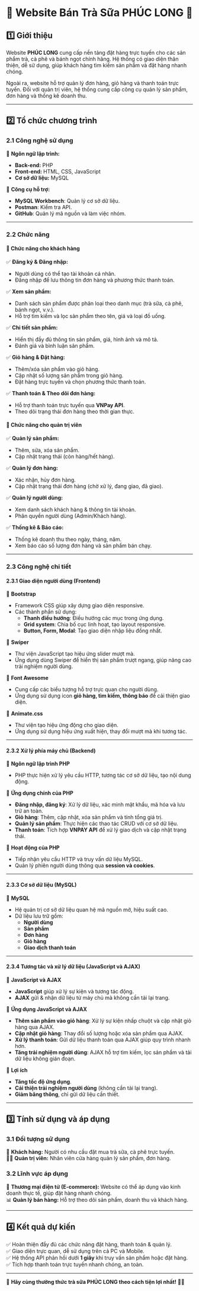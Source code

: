 # 🏪 Website Bán Trà Sữa PHÚC LONG 🍵  

## 1️⃣ Giới thiệu  
Website **PHÚC LONG** cung cấp nền tảng đặt hàng trực tuyến cho các sản phẩm trà, cà phê và bánh ngọt chính hãng. Hệ thống có giao diện thân thiện, dễ sử dụng, giúp khách hàng tìm kiếm sản phẩm và đặt hàng nhanh chóng.  

Ngoài ra, website hỗ trợ quản lý đơn hàng, giỏ hàng và thanh toán trực tuyến. Đối với quản trị viên, hệ thống cung cấp công cụ quản lý sản phẩm, đơn hàng và thống kê doanh thu.  

---

## 2️⃣ Tổ chức chương trình  

### 2.1 Công nghệ sử dụng  

📌 **Ngôn ngữ lập trình:**  
- **Back-end:** PHP  
- **Front-end:** HTML, CSS, JavaScript  
- **Cơ sở dữ liệu:** MySQL  

📌 **Công cụ hỗ trợ:**  
- **MySQL Workbench**: Quản lý cơ sở dữ liệu.  
- **Postman**: Kiểm tra API.  
- **GitHub**: Quản lý mã nguồn và làm việc nhóm.  

---

### 2.2 Chức năng  

#### 🔹 Chức năng cho khách hàng  
✅ **Đăng ký & Đăng nhập:**  
- Người dùng có thể tạo tài khoản cá nhân.  
- Đăng nhập để lưu thông tin đơn hàng và phương thức thanh toán.  

✅ **Xem sản phẩm:**  
- Danh sách sản phẩm được phân loại theo danh mục (trà sữa, cà phê, bánh ngọt, v.v.).  
- Hỗ trợ tìm kiếm và lọc sản phẩm theo tên, giá và loại đồ uống.  

✅ **Chi tiết sản phẩm:**  
- Hiển thị đầy đủ thông tin sản phẩm, giá, hình ảnh và mô tả.  
- Đánh giá và bình luận sản phẩm.  

✅ **Giỏ hàng & Đặt hàng:**  
- Thêm/xóa sản phẩm vào giỏ hàng.  
- Cập nhật số lượng sản phẩm trong giỏ hàng.  
- Đặt hàng trực tuyến và chọn phương thức thanh toán.  

✅ **Thanh toán & Theo dõi đơn hàng:**  
- Hỗ trợ thanh toán trực tuyến qua **VNPay API**.  
- Theo dõi trạng thái đơn hàng theo thời gian thực.  

#### 🔹 Chức năng cho quản trị viên  
✅ **Quản lý sản phẩm:**  
- Thêm, sửa, xóa sản phẩm.  
- Cập nhật trạng thái (còn hàng/hết hàng).  

✅ **Quản lý đơn hàng:**  
- Xác nhận, hủy đơn hàng.  
- Cập nhật trạng thái đơn hàng (chờ xử lý, đang giao, đã giao).  

✅ **Quản lý người dùng:**  
- Xem danh sách khách hàng & thông tin tài khoản.  
- Phân quyền người dùng (Admin/Khách hàng).  

✅ **Thống kê & Báo cáo:**  
- Thống kê doanh thu theo ngày, tháng, năm.  
- Xem báo cáo số lượng đơn hàng và sản phẩm bán chạy.  

---

### 2.3 Công nghệ chi tiết  

#### 2.3.1 Giao diện người dùng (Frontend)  
📌 **Bootstrap**  
- Framework CSS giúp xây dựng giao diện responsive.  
- Các thành phần sử dụng:  
  - **Thanh điều hướng**: Điều hướng các mục trong ứng dụng.  
  - **Grid system**: Chia bố cục linh hoạt, tạo layout responsive.  
  - **Button, Form, Modal**: Tạo giao diện nhập liệu đồng nhất.  

📌 **Swiper**  
- Thư viện JavaScript tạo hiệu ứng slider mượt mà.  
- Ứng dụng dùng Swiper để hiển thị sản phẩm trượt ngang, giúp nâng cao trải nghiệm người dùng.  

📌 **Font Awesome**  
- Cung cấp các biểu tượng hỗ trợ trực quan cho người dùng.  
- Ứng dụng sử dụng icon **giỏ hàng, tìm kiếm, thông báo** để cải thiện giao diện.  

📌 **Animate.css**  
- Thư viện tạo hiệu ứng động cho giao diện.  
- Ứng dụng sử dụng hiệu ứng xuất hiện, thay đổi mượt mà khi tương tác.  

---

#### 2.3.2 Xử lý phía máy chủ (Backend)  

📌 **Ngôn ngữ lập trình PHP**  
- PHP thực hiện xử lý yêu cầu HTTP, tương tác cơ sở dữ liệu, tạo nội dung động.  

📌 **Ứng dụng chính của PHP**  
- **Đăng nhập, đăng ký**: Xử lý dữ liệu, xác minh mật khẩu, mã hóa và lưu trữ an toàn.  
- **Giỏ hàng**: Thêm, cập nhật, xóa sản phẩm và tính tổng giá trị.  
- **Quản lý sản phẩm**: Thực hiện các thao tác CRUD với cơ sở dữ liệu.  
- **Thanh toán**: Tích hợp **VNPAY API** để xử lý giao dịch và cập nhật trạng thái.  

📌 **Hoạt động của PHP**  
- Tiếp nhận yêu cầu HTTP và truy vấn dữ liệu MySQL.  
- Quản lý phiên người dùng thông qua **session và cookies**.  

---

#### 2.3.3 Cơ sở dữ liệu (MySQL)  

📌 **MySQL**  
- Hệ quản trị cơ sở dữ liệu quan hệ mã nguồn mở, hiệu suất cao.  
- Dữ liệu lưu trữ gồm:  
  - **Người dùng**  
  - **Sản phẩm**  
  - **Đơn hàng**  
  - **Giỏ hàng**  
  - **Giao dịch thanh toán**  

---

#### 2.3.4 Tương tác và xử lý dữ liệu (JavaScript và AJAX)  

📌 **JavaScript và AJAX**  
- **JavaScript** giúp xử lý sự kiện và tương tác động.  
- **AJAX** gửi & nhận dữ liệu từ máy chủ mà không cần tải lại trang.  

📌 **Ứng dụng JavaScript và AJAX**  
- **Thêm sản phẩm vào giỏ hàng**: Xử lý sự kiện nhấp chuột và cập nhật giỏ hàng qua AJAX.  
- **Cập nhật giỏ hàng**: Thay đổi số lượng hoặc xóa sản phẩm qua AJAX.  
- **Xử lý thanh toán**: Gửi dữ liệu thanh toán qua AJAX giúp quy trình nhanh hơn.  
- **Tăng trải nghiệm người dùng**: AJAX hỗ trợ tìm kiếm, lọc sản phẩm và tải dữ liệu không gián đoạn.  

📌 **Lợi ích**  
- **Tăng tốc độ ứng dụng**.  
- **Cải thiện trải nghiệm người dùng** (không cần tải lại trang).  
- **Giảm băng thông**, chỉ gửi dữ liệu cần thiết.  

---

## 3️⃣ Tính sử dụng và áp dụng  

### 3.1 Đối tượng sử dụng  
👥 **Khách hàng:** Người có nhu cầu đặt mua trà sữa, cà phê trực tuyến.  
👨‍💼 **Quản trị viên:** Nhân viên cửa hàng quản lý sản phẩm, đơn hàng.  

### 3.2 Lĩnh vực áp dụng  
🛒 **Thương mại điện tử (E-commerce):** Website có thể áp dụng vào kinh doanh thực tế, giúp đặt hàng nhanh chóng.  
📊 **Quản lý bán hàng:** Hỗ trợ theo dõi sản phẩm, doanh thu và khách hàng.  

---

## 4️⃣ Kết quả dự kiến  
✅ Hoàn thiện đầy đủ các chức năng đặt hàng, thanh toán & quản lý.  
✅ Giao diện trực quan, dễ sử dụng trên cả PC và Mobile.  
✅ Hệ thống API phản hồi dưới **1 giây** khi truy vấn sản phẩm hoặc đặt hàng.  
✅ Tích hợp thanh toán trực tuyến nhanh chóng, an toàn.  

---

💚 **Hãy cùng thưởng thức trà sữa PHÚC LONG theo cách tiện lợi nhất!** 🍵✨  
